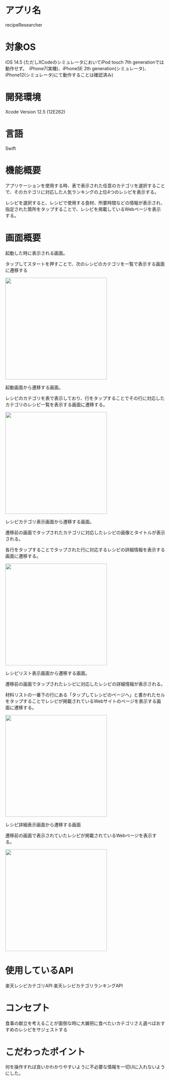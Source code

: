 # アプリ名
recipeResearcher
# 対象OS
iOS 14.5 (ただしXCodeのシミュレータにおいてiPod touch 7th generationでは動作せず。　iPhone7(実機)、iPhoneSE 2th generation(シミュレータ)、iPhone12(シミュレータ)にて動作することは確認済み)
# 開発環境
Xcode Version 12.5 (12E262)
# 言語
Swift
# 機能概要

アプリケーションを使用する時、表で表示された任意のカテゴリを選択することで、そのカテゴリに対応した人気ランキングの上位4つのレシピを表示する。

レシピを選択すると、レシピで使用する食材、所要時間などの情報が表示され、指定された箇所をタップすることで、レシピを掲載しているWebページを表示する。

# 画面概要
起動した時に表示される画面。 

タップしてスタートを押すことで、次のレシピのカテゴリを一覧で表示する画面に遷移する

<img src="readmeImages/titleView.PNG" width="320px">

起動画面から遷移する画面。

レシピのカテゴリを表で表示しており、行をタップすることでその行に対応したカテゴリのレシピ一覧を表示する画面に遷移する。

<img src="readmeImages/categoryListView.PNG" width="320px">

レシピカテゴリ表示画面から遷移する画面。

遷移前の画面でタップされたカテゴリに対応したレシピの画像とタイトルが表示される。

各行をタップすることでタップされた行に対応するレシピの詳細情報を表示する画面に遷移する。

<img src="readmeImages/recipeListView.PNG" width="320px">

レシピリスト表示画面から遷移する画面。

遷移前の画面でタップされたレシピに対応したレシピの詳細情報が表示される。

材料リストの一番下の行にある「タップしてレシピのページへ」と書かれたセルをタップすることでレシピが掲載されているWebサイトのページを表示する画面に遷移する。

<img src="readmeImages/recipeInfoView.PNG" width="320px">

レシピ詳細表示画面から遷移する画面

遷移前の画面で表示されていたレシピが掲載されているWebページを表示する。

<img src="readmeImages/recipePageView.PNG" width="320px">

# 使用しているAPI
楽天レシピカテゴリAPI
楽天レシピカテゴリランキングAPI

# コンセプト

食事の献立を考えることが面倒な時に大雑把に食べたいカテゴリさえ選べばおすすめのレシピをサジェストする

# こだわったポイント

何を操作すれば良いかわかりやすいように不必要な情報を一切UIに入れないようにした。



















